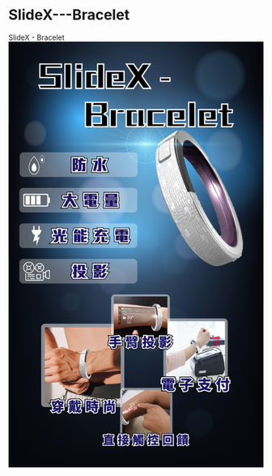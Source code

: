 # SlideX---Bracelet
SlideX - Bracelet
![image](https://github.com/kerong2002/SlideX---Bracelet/blob/main/281823593_1221473345292723_650616100531221860_n.png)
